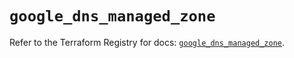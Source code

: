 # `google_dns_managed_zone`

Refer to the Terraform Registry for docs: [`google_dns_managed_zone`](https://registry.terraform.io/providers/hashicorp/google/6.19.0/docs/resources/dns_managed_zone).
